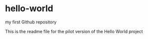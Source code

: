 # hello-world
my first Github repository

This is the readme file for the pilot version of the Hello World project

